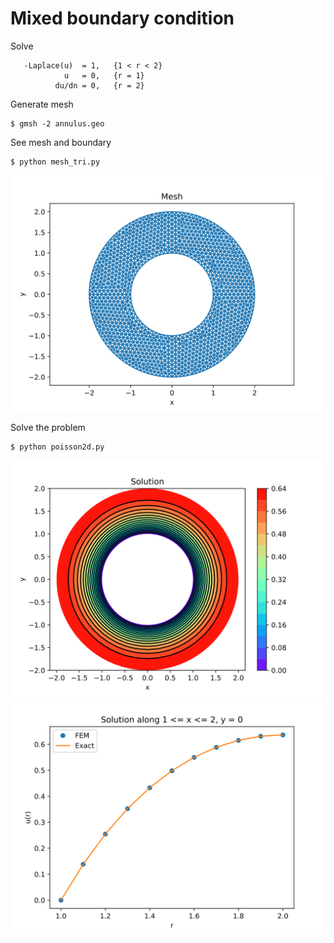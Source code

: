 # Mixed boundary condition

Solve

```
   -Laplace(u)  = 1,   {1 < r < 2}
            u   = 0,   {r = 1}
          du/dn = 0,   {r = 2}
```

Generate mesh

```
$ gmsh -2 annulus.geo
```

See mesh and boundary

```
$ python mesh_tri.py
```

<p align="center">
<img src="output/mesh.svg">
</p>

Solve the problem

```
$ python poisson2d.py
```

<p align="center">
<img src="output/sol.svg">
<img src="output/line.svg">
</p>
